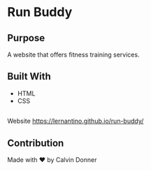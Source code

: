 # Run Buddy

## Purpose
A website that offers fitness training services.

## Built With
* HTML
* CSS

## 
Website
https://lernantino.github.io/run-buddy/

## Contribution
Made with ❤️ by Calvin Donner
